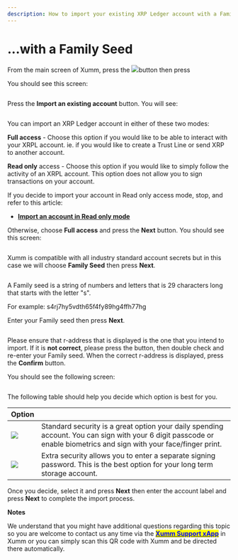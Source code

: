 ```yaml
---
description: How to import your existing XRP Ledger account with a Family Seed
---
```


# ...with a Family Seed

From the main screen of Xumm, press the ![](<../../.gitbook/assets/image (4).png>)button then press <img src="../../.gitbook/assets/image (3) (3).png" alt="" data-size="line">&#x20;

You should see this screen:

<figure><img src="../../.gitbook/assets/Add an account screen.png" alt=""><figcaption></figcaption></figure>

Press the **Import an existing account** button. You will see:

<figure><img src="../../.gitbook/assets/Account type.png" alt=""><figcaption></figcaption></figure>

You can import an XRP Ledger account in either of these two modes:

**Full access** - Choose this option if you would like to be able to interact with your XRPL account. ie. if you would like to create a Trust Line or send XRP to another account.

**Read only** access - Choose this option if you would like to simply follow the activity of an XRPL account. This option does not allow you to sign transactions on your account.&#x20;

If you decide to import your account in Read only access mode, stop, and refer to this article:

* [**Import an account in Read only mode**](...in-read-only-mode.md)

Otherwise, choose **Full access** and press the **Next** button. You should see this screen:

<figure><img src="../../.gitbook/assets/Family Seed - 1.png" alt=""><figcaption></figcaption></figure>

Xumm is compatible with all industry standard account secrets but in this case we will choose **Family Seed** then press **Next**.

<figure><img src="../../.gitbook/assets/Import - Family Seed.png" alt=""><figcaption></figcaption></figure>

A Family seed is a string of numbers and letters that is 29 characters long that starts with the letter "s".&#x20;

For example: s4rj7hy5vdth65f4fy89hg4ffh77hg

Enter your Family seed then press **Next**.&#x20;



<figure><img src="../../.gitbook/assets/Public Address - 2.png" alt=""><figcaption></figcaption></figure>

Please ensure that r-address that is displayed is the one that you intend to import. If it is **not correct**, please press the <img src="../../.gitbook/assets/image (7) (2).png" alt="" data-size="line">button, then double check and re-enter your Family seed. When the correct r-address is displayed, press the **Confirm** button.

You should see the following screen:

<figure><img src="../../.gitbook/assets/Install - Extra Security screen.png" alt=""><figcaption></figcaption></figure>

The following table should help you decide which option is best for you.

| Option                                             |                                                                                                                                                                     |
| -------------------------------------------------- | ------------------------------------------------------------------------------------------------------------------------------------------------------------------- |
| ![](<../../.gitbook/assets/image (1) (2) (3).png>) | Standard security is a great option your daily spending account. You can sign with your 6 digit passcode or enable biometrics and sign with your face/finger print. |
| ![](<../../.gitbook/assets/image (3) (1) (2).png>) | Extra security allows you to enter a separate signing password. This is the best option for your long term storage account.                                         |

Once you decide, select it and press **Next** then enter the account label and press **Next** to complete the import process.

**Notes**

We understand that you might have additional questions regarding this topic so you are welcome to contact us any time via the [<mark style="color:blue;">**Xumm Support xApp**</mark>](https://xumm.app/detect/xapp:xumm.support?ref=helpcenter) in Xumm or you can simply scan this QR code with Xumm and be directed there automatically.

<figure><img src="../../.gitbook/assets/Support banner Xumm.png" alt=""><figcaption></figcaption></figure>
